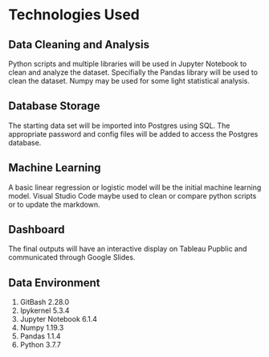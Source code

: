 # Technologies Used
## Data Cleaning and Analysis
Python scripts and multiple libraries will be used in Jupyter Notebook to clean and analyze the dataset.  Specifially the Pandas library will be used to clean the dataset.  Numpy may be used for some light statistical analysis.

## Database Storage
The starting data set will be imported into Postgres using SQL.  The appropriate password and config files will be added to access the Postgres database.  

## Machine Learning
A basic linear regression or logistic model will be the initial machine learning model.  Visual Studio Code maybe used to clean or compare python scripts or to update the markdown.

## Dashboard
The final outputs will have an interactive display on Tableau Pupblic and communicated through Google Slides.

## Data Environment
1. GitBash 2.28.0 
2. Ipykernel 5.3.4
3. Jupyter Notebook 6.1.4 
4. Numpy 1.19.3
5. Pandas 1.1.4
6. Python 3.7.7